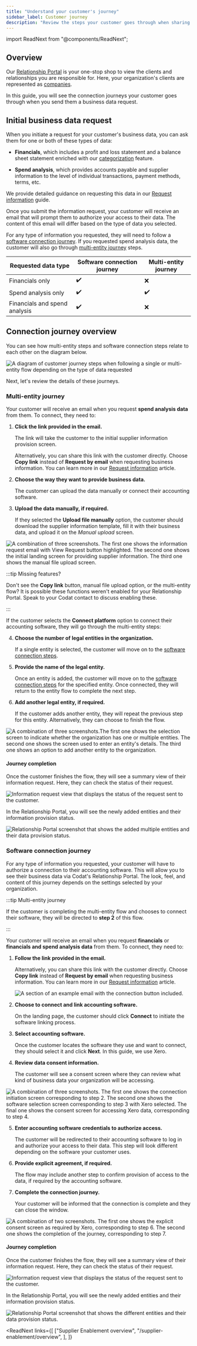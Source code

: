 ```yaml
---
title: "Understand your customer's journey"
sidebar_label: Customer journey
description: "Review the steps your customer goes through when sharing their financial and spend information"
---
```


import ReadNext from "@components/ReadNext";

## Overview

Our [Relationship Portal](https://relationships.codat.io/) is your one-stop shop to view the clients and relationships you are responsible for. Here, your organization's clients are represented as [companies](../../terms/company). 

In this guide, you will see the connection journeys your customer goes through when you send them a business data request. 

## Initial business data request

When you initiate a request for your customer's business data, you can ask them for one or both of these types of data:

- **Financials**, which includes a profit and loss statement and a balance sheet statement enriched with our [categorization](/lending/features/financial-statements-overview#categorized-financial-accounts) feature.

- **Spend analysis**, which provides accounts payable and supplier information to the level of individual transactions, payment methods, terms, etc.

We provide detailed guidance on requesting this data in our [Request information](/supplier-enablement/guides/manage-relationships) guide.

Once you submit the information request, your customer will receive an email that will prompt them to authorize your access to their data. The content of this email will differ based on the type of data you selected.

For any type of information you requested, they will need to follow a [software connection journey](/supplier-enablement/guides/customer-journey#software-connection-journey). If you requested spend analysis data, the customer will also go through [multi-entity journey](/supplier-enablement/guides/customer-journey#multi-entity-connection-journey) steps.

| Requested data type  | Software connection journey | Multi-entity journey |
|----------------------|-----------------------------|----------------------|
| Financials only      | ✔️                           | ❌                    |
| Spend analysis only           | ✔️                           | ✔️                    |
| Financials and spend analysis| ✔️                           | ❌                    |

## Connection journey overview

You can see how multi-entity steps and software connection steps relate to each other on the diagram below.

![A diagram of customer journey steps when following a single or multi-entity flow depending on the type of data requested](/img/supplier-enablement/0101-se-customer-journey-diagram.png)

Next, let's review the details of these journeys.

### Multi-entity journey

Your customer will receive an email when you request **spend analysis data** from them. To connect, they need to: 

1. **Click the link provided in the email.** 

    The link will take the customer to the initial supplier information provision screen.

    Alternatively, you can share this link with the customer directly. Choose **Copy link** instead of **Request by email** when requesting business information. You can learn more in our [Request information](/supplier-enablement/guides/manage-relationships) article.

2. **Choose the way they want to provide business data.** 

    The customer can upload the data manually or connect their accounting software.

3. **Upload the data manually, if required.**

    If they selected the **Upload file manually** option, the customer should download the supplier information template, fill it with their business data, and upload it on the _Manual upload_ screen.

![A combination of three screenshots. The first one shows the information request email with View Request button highlighted. The second one shows the initial landing screen for providing supplier information. The third one shows the manual file upload screen.](/img/supplier-enablement/0104-customer-journey-123.png)  

:::tip Missing features?

Don't see the **Copy link** button, manual file upload option, or the multi-entity flow? It is possible these functions weren't enabled for your Relationship Portal. Speak to your Codat contact to discuss enabling these.

:::

If the customer selects the **Connect platform** option to connect their accounting software, they will go through the multi-entity steps:

4. **Choose the number of legal entities in the organization.**

    If a single entity is selected, the customer will move on to the [software connection steps](/supplier-enablement/guides/customer-journey#software-connection-journey).

5. **Provide the name of the legal entity.**

    Once an entity is added, the customer will move on to the [software connection steps](/supplier-enablement/guides/customer-journey#software-connection-journey) for the specified entity. Once connected, they will return to the entity flow to complete the next step.

6. **Add another legal entity, if required.**

    If the customer adds another entity, they will repeat the previous step for this entity. Alternatively, they can choose to finish the flow.

![A combination of three screenshots.The first one shows the selection screen to indicate whether the organization has one or multiple entities. The second one shows the screen used to enter an entity's details. The third one shows an option to add another entity to the organization.](/img/supplier-enablement/0105-customer-journey-456.png)

#### Journey completion

Once the customer finishes the flow, they will see a summary view of their information request. Here, they can check the status of their request.

![Information request view that displays the status of the request sent to the customer.](/img/supplier-enablement/0106-information-request.png)

In the Relationship Portal, you will see the newly added entities and their information provision status. 

![Relationship Portal screenshot that shows the added multiple entities and their data provision status.](/img/supplier-enablement/0107-rm-multientity.png)

### Software connection journey

For any type of information you requested, your customer will have to authorize a connection to their accounting software. This will allow you to see their business data via Codat's Relationship Portal. The look, feel, and content of this journey depends on the settings selected by your organization. 

:::tip Multi-entity journey

If the customer is completing the multi-entity flow and chooses to connect their software, they will be directed to **step 2** of this flow.

:::

Your customer will receive an email when you request **financials** or **financials and spend analysis data** from them. To connect, they need to: 

1. **Follow the link provided in the email.** 

    Alternatively, you can share this link with the customer directly. Choose **Copy link** instead of **Request by email** when requesting business information. You can learn more in our [Request information](/supplier-enablement/guides/manage-relationships) article.

    ![A section of an example email with the connection button included.](/img/supplier-enablement/0110-software-journey-email.png)

2. **Choose to connect and link accounting software.** 

    On the landing page, the customer should click **Connect** to initiate the software linking process.
    
3. **Select accounting software.**

    Once the customer locates the software they use and want to connect, they should select it and click **Next**. In this guide, we use Xero.

4. **Review data consent information.**

    The customer will see a consent screen where they can review what kind of business data your organization will be accessing.

![A combination of three screenshots. The first one shows the connection initiation screen corresponding to step 2. The second one shows the software selection screen corresponding to step 3 with Xero selected. The final one shows the consent screen for accessing Xero data, corresponding to step 4.](/img/supplier-enablement/0108-platform-123.png)

5. **Enter accounting software credentials to authorize access.**

    The customer will be redirected to their accounting software to log in and authorize your access to their data. This step will look different depending on the software your customer uses.

6. **Provide explicit agreement, if required.**

    The flow may include another step to confirm provision of access to the data, if required by the accounting software.

7. **Complete the connection journey.**

    Your customer will be informed that the connection is complete and they can close the window.

![A combination of two screenshots. The first one shows the explicit consent screen as required by Xero, corresponding to step 6. The second one shows the completion of the journey, corresponding to step 7.](/img/supplier-enablement/0109-platform-45.png)

#### Journey completion

Once the customer finishes the flow, they will see a summary view of their information request. Here, they can check the status of their request.

![Information request view that displays the status of the request sent to the customer.](/img/supplier-enablement/0106-information-request.png)

In the Relationship Portal, you will see the newly added entities and their information provision status. 

![Relationship Portal screenshot that shows the different entities and their data provision status.](/img/supplier-enablement/0111-platform-journey-complete.png)

<ReadNext
  links={[
    ["Supplier Enablement overview", "/supplier-enablement/overview", ],
  ]}
>
</ReadNext>
